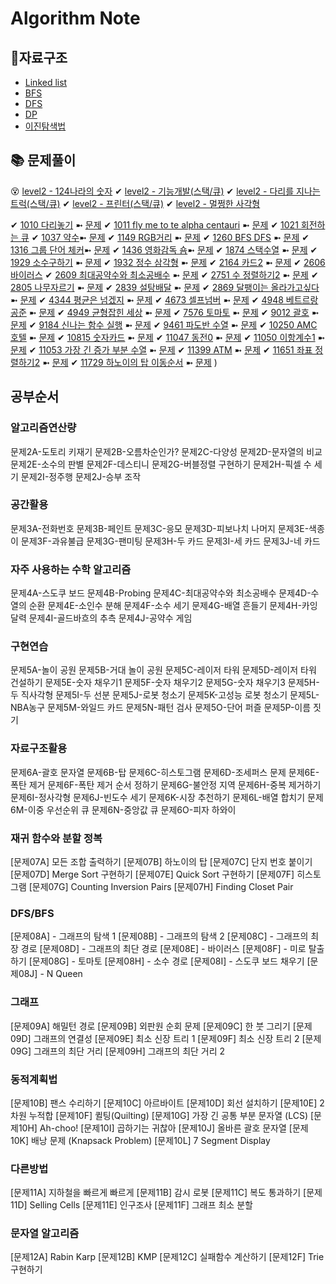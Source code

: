 # Algorithm Note

## 📁자료구조

- [Linked list](https://github.com/yooooonk/algorithm-note/blob/main/structure/linkedList.py)
- [BFS](https://github.com/yooooonk/algorithm-note/blob/main/structure/BFS.py)
- [DFS](https://github.com/yooooonk/algorithm-note/blob/main/structure/DFS.py)
- [DP](https://github.com/yooooonk/algorithm-note/blob/main/structure/DP.py)
- [이진탐색법](https://github.com/yooooonk/algorithm-note/blob/main/structure/biarySearch.py)

## 📚 문제풀이

😵 [level2 - 124나라의 숫자](https://github.com/yooooonk/algorithm-note/blob/main/p2_124world.html)
✔ [level2 - 기능개발(스택/큐)](https://github.com/yooooonk/algorithm-note/blob/main/p2_develope.py)
✔ [level2 - 다리를 지나는 트럭(스택/큐)](https://github.com/yooooonk/algorithm-note/blob/main/p_bridge.py)
✔ [level2 - 프린터(스택/큐)](https://github.com/yooooonk/algorithm-note/blob/main/p2_printer.py)
✔ [level2 - 멀쩡한 사각형](https://github.com/yooooonk/algorithm-note/blob/main/p2_square.html)

✔ [1010 다리놓기](https://github.com/yooooonk/algorithm-note/blob/main/1011.py) ➼ [문제](https://www.acmicpc.net/problem/1010)
✔ [1011 fly me to te alpha centauri](https://github.com/yooooonk/algorithm-note/blob/main/1011.py) ➼ [문제](https://www.acmicpc.net/problem/1011)
✔ [1021 회전하는 큐](https://github.com/yooooonk/algorithm-note/blob/main/1021.py)
✔ [1037 약수](https://github.com/yooooonk/algorithm-note/blob/main/1037.py)➼ [문제](https://www.acmicpc.net/problem/1037)
✔ [1149 RGB거리](https://github.com/yooooonk/algorithm-note/blob/main/1149.py) ➼ [문제](https://www.acmicpc.net/problem/1149)
✔ [1260 BFS DFS](https://github.com/yooooonk/algorithm-note/blob/main/1260.py) ➼ [문제](https://www.acmicpc.net/problem/1260)
✔ [1316 그룹 단어 체커](https://github.com/yooooonk/algorithm-note/blob/main/1316.py)➼ [문제](https://www.acmicpc.net/problem/1316)
✔ [1436 영화감독 숌](https://github.com/yooooonk/algorithm-note/blob/main/1436.py)➼ [문제](https://www.acmicpc.net/problem/1436)
✔ [1874 스택수열](https://github.com/yooooonk/algorithm-note/blob/main/1874.py) ➼ [문제](https://www.acmicpc.net/problem/1874)
✔ [1929 소수구하기](https://github.com/yooooonk/algorithm-note/blob/main/1929.py) ➼ [문제](https://www.acmicpc.net/problem/1929)
✔ [1932 정수 삼각형](https://github.com/yooooonk/algorithm-note/blob/main/1932.py) ➼ [문제](https://www.acmicpc.net/problem/1932)
✔ [2164 카드2](https://github.com/yooooonk/algorithm-note/blob/main/2164.py) ➼ [문제](https://www.acmicpc.net/problem/2164)
✔ [2606 바이러스](https://github.com/yooooonk/algorithm-note/blob/main/2606.py)
✔ [2609 최대공약수와 최소공배수](https://github.com/yooooonk/algorithm-note/blob/main/2609.py) ➼ [문제](https://www.acmicpc.net/problem/2609)
✔ [2751 수 정렬하기2](https://github.com/yooooonk/algorithm-note/blob/main/2751.py) ➼ [문제](https://www.acmicpc.net/problem/2751)
✔ [2805 나무자르기](https://github.com/yooooonk/algorithm-note/blob/main/2805.py) ➼ [문제](https://www.acmicpc.net/problem/2805)
✔ [2839 설탕배달](https://github.com/yooooonk/algorithm-note/blob/main/2839.py) ➼ [문제](https://www.acmicpc.net/problem/2839)
✔ [2869 달팽이는 올라가고싶다](https://github.com/yooooonk/algorithm-note/blob/main/2869.py) ➼ [문제](https://www.acmicpc.net/problem/2869)
✔ [4344 평균은 넘겠지](https://github.com/yooooonk/algorithm-note/blob/main/4344.py) ➼ [문제](https://www.acmicpc.net/problem/4344)
✔ [4673 셀프넘버](https://github.com/yooooonk/algorithm-note/blob/main/4673.py) ➼ [문제](https://www.acmicpc.net/problem/4673)
✔ [4948 베트르랑 공준](https://github.com/yooooonk/algorithm-note/blob/main/4948.py) ➼ [문제](https://www.acmicpc.net/problem/4948)
✔ [4949 균형잡힌 세상](https://github.com/yooooonk/algorithm-note/blob/main/4949.py) ➼ [문제](https://www.acmicpc.net/problem/4949)
✔ [7576 토마토](https://github.com/yooooonk/algorithm-note/blob/main/7576.py) ➼ [문제](https://www.acmicpc.net/problem/7576)
✔ [9012 괄호](https://github.com/yooooonk/algorithm-note/blob/main/9012.py) ➼ [문제](https://www.acmicpc.net/problem/9012)
✔ [9184 신나는 함수 실행](https://github.com/yooooonk/algorithm-note/blob/main/9184.py) ➼ [문제](https://www.acmicpc.net/problem/9184)
✔ [9461 파도반 수열](https://github.com/yooooonk/algorithm-note/blob/main/9461.py) ➼ [문제](https://www.acmicpc.net/problem/9461)
✔ [10250 AMC 호텔](https://github.com/yooooonk/algorithm-note/blob/main/10250.py) ➼ [문제](https://www.acmicpc.net/problem/10250)
✔ [10815 숫자카드](https://github.com/yooooonk/algorithm-note/blob/main/10815.py) ➼ [문제](https://www.acmicpc.net/problem/10815)
✔ [11047 동전0](https://github.com/yooooonk/algorithm-note/blob/main/11047.py) ➼ [문제](https://www.acmicpc.net/problem/11047)
✔ [11050 이항계수1](https://github.com/yooooonk/algorithm-note/blob/main/11050.py) ➼ [문제](https://www.acmicpc.net/problem/11050)
✔ [11053 가장 긴 증가 부분 수열](https://github.com/yooooonk/algorithm-note/blob/main/11053.py) ➼ [문제](https://www.acmicpc.net/problem/11053)
✔ [11399 ATM](https://github.com/yooooonk/algorithm-note/blob/main/11399.py) ➼ [문제](https://www.acmicpc.net/problem/11399)
✔ [11651 좌표 정렬하기2](https://github.com/yooooonk/algorithm-note/blob/main/11651.py) ➼ [문제](https://www.acmicpc.net/problem/11651)
✔ [11729 하노이의 탑 이동순서](https://github.com/yooooonk/algorithm-note/blob/main/11729.py) ➼ [문제](https://www.acmicpc.net/problem/11729)
)

## 공부순서

### 알고리즘연산량

문제2A-도토리 키재기
문제2B-오름차순인가?
문제2C-다양성
문제2D-문자열의 비교
문제2E-소수의 판별
문제2F-데스티니
문제2G-버블정렬 구현하기
문제2H-픽셀 수 세기
문제2I-정주행
문제2J-승부 조작

### 공간활용

문제3A-전화번호
문제3B-페인트
문제3C-응모
문제3D-피보나치 나머지
문제3E-색종이
문제3F-과유불급
문제3G-팬미팅
문제3H-두 카드
문제3I-세 카드
문제3J-네 카드

### 자주 사용하는 수학 알고리즘

문제4A-스도쿠 보드
문제4B-Probing
문제4C-최대공약수와 최소공배수
문제4D-수열의 순환
문제4E-소인수 분해
문제4F-소수 세기
문제4G-배열 흔들기
문제4H-카잉 달력
문제4I-골드바흐의 추측
문제4J-공약수 게임

### 구현연습

문제5A-놀이 공원
문제5B-거대 놀이 공원
문제5C-레이저 타워
문제5D-레이저 타워 건설하기
문제5E-숫자 채우기1
문제5F-숫자 채우기2
문제5G-숫자 채우기3
문제5H-두 직사각형
문제5I-두 선분
문제5J-로봇 청소기
문제5K-고성능 로봇 청소기
문제5L-NBA농구
문제5M-와일드 카드
문제5N-패턴 검사
문제5O-단어 퍼즐
문제5P-이름 짓기

### 자료구조활용

문제6A-괄호 문자열
문제6B-탑
문제6C-히스토그램
문제6D-조세퍼스 문제
문제6E-폭탄 제거
문제6F-폭탄 제거 순서 정하기
문제6G-불안정 지역
문제6H-중복 제거하기
문제6I-정사각형
문제6J-빈도수 세기
문제6K-시장 추천하기
문제6L-배열 합치기
문제6M-이중 우선순위 큐
문제6N-중앙값 큐
문제6O-피자 하와이

### 재귀 함수와 분할 정복

[문제07A] 모든 조합 출력하기
[문제07B] 하노이의 탑
[문제07C] 단지 번호 붙이기
[문제07D] Merge Sort 구현하기
[문제07E] Quick Sort 구현하기
[문제07F] 히스토그램
[문제07G] Counting Inversion Pairs
[문제07H] Finding Closet Pair

### DFS/BFS

[문제08A] - 그래프의 탐색 1
[문제08B] - 그래프의 탐색 2
[문제08C] - 그래프의 최장 경로
[문제08D] - 그래프의 최단 경로
[문제08E] - 바이러스
[문제08F] - 미로 탈출하기
[문제08G] - 토마토
[문제08H] - 소수 경로
[문제08I] - 스도쿠 보드 채우기
[문제08J] - N Queen

### 그래프

[문제09A] 해밀턴 경로
[문제09B] 외판원 순회 문제
[문제09C] 한 붓 그리기
[문제09D] 그래프의 연결성
[문제09E] 최소 신장 트리 1
[문제09F] 최소 신장 트리 2
[문제09G] 그래프의 최단 거리
[문제09H] 그래프의 최단 거리 2

### 동적계획법

[문제10B] 팬스 수리하기
[문제10C] 아르바이트
[문제10D] 회선 설치하기
[문제10E] 2차원 누적합
[문제10F] 퀼팅(Quilting)
[문제10G] 가장 긴 공통 부분 문자열 (LCS)
[문제10H] Ah-choo!
[문제10I] 곱하기는 귀찮아
[문제10J] 올바른 괄호 문자열
[문제10K] 배낭 문제 (Knapsack Problem)
[문제10L] 7 Segment Display

### 다른방법

[문제11A] 지하철을 빠르게 빠르게
[문제11B] 감시 로봇
[문제11C] 복도 통과하기
[문제11D] Selling Cells
[문제11E] 인구조사
[문제11F] 그래프 최소 분할

### 문자열 알고리즘

[문제12A] Rabin Karp
[문제12B] KMP
[문제12C] 실패함수 계산하기
[문제12F] Trie 구현하기
